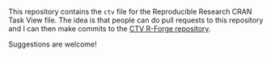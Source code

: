 This repository contains the `ctv` file for the Reproducible Research CRAN Task View file. The idea is that people can do pull requests to this repository and I can then make commits to the [CTV R-Forge repository](https://r-forge.r-project.org/projects/ctv/). 

Suggestions are welcome!


